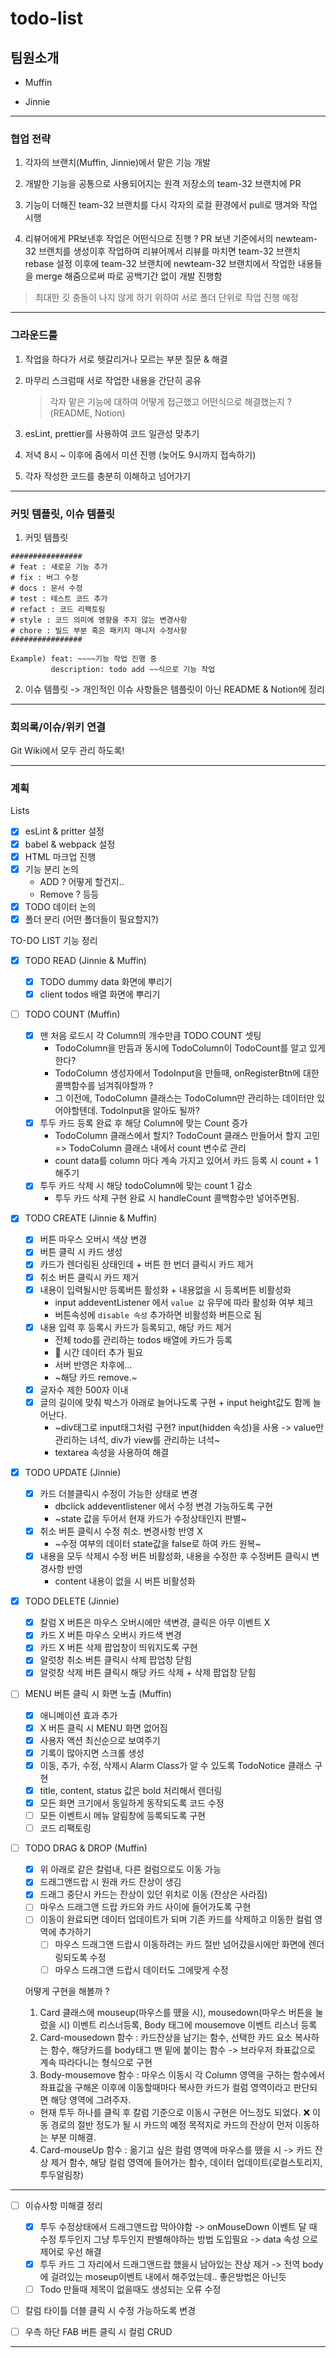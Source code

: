 # todo-list

## 팀원소개

- Muffin

- Jinnie

---

### 협업 전략

1. 각자의 브랜치(Muffin, Jinnie)에서 맡은 기능 개발

2. 개발한 기능을 공통으로 사용되어지는 원격 저장소의 team-32 브랜치에 PR

3. 기능이 더해진 team-32 브랜치를 다시 각자의 로컬 환경에서 pull로 땡겨와 작업 시행

4. 리뷰어에게 PR보낸후 작업은 어떤식으로 진행 ? PR 보낸 기준에서의 newteam-32 브랜치를 생성이후 작업하여 리뷰어께서 리뷰를 마치면 team-32 브랜치 rebase 설정 이후에 team-32 브랜치에 newteam-32 브랜치에서 작업한 내용들을 merge 해줌으로써 따로 공백기간 없이 개발 진행함

> 최대한 깃 충돌이 나지 않게 하기 위하여 서로 폴더 단위로 작업 진행 예정

---

### 그라운드룰

1. 작업을 하다가 서로 헷갈리거나 모르는 부분 질문 & 해결

2. 마무리 스크럼때 서로 작업한 내용을 간단히 공유

   > 각자 맡은 기능에 대하여 어떻게 접근했고 어떤식으로 해결했는지 ? (README, Notion)

3. esLint, prettier를 사용하여 코드 일관성 맞추기

4. 저녁 8시 ~ 이후에 줌에서 미션 진행 (늦어도 9시까지 접속하기)

5. 각자 작성한 코드를 충분히 이해하고 넘어가기

---

### 커밋 템플릿, 이슈 템플릿

1. 커밋 템플릿

```
################
# feat : 새로운 기능 추가
# fix : 버그 수정
# docs : 문서 수정
# test : 테스트 코드 추가
# refact : 코드 리팩토링
# style : 코드 의미에 영향을 주지 않는 변경사항
# chore : 빌드 부분 혹은 패키지 매니저 수정사항
################

Example) feat: ~~~~기능 작업 진행 중
         description: todo add ~~식으로 기능 작업
```

2. 이슈 템플릿 -> 개인적인 이슈 사항들은 템플릿이 아닌 README & Notion에 정리

---

### 회의록/이슈/위키 연결

Git Wiki에서 모두 관리 하도록!

---

### 계획

Lists

- [x] esLint & pritter 설정
- [x] babel & webpack 설정
- [x] HTML 마크업 진행
- [x] 기능 분리 논의
  - ADD ? 어떻게 할건지..
  - Remove ? 등등
- [x] TODO 데이터 논의
- [x] 폴더 분리 (어떤 폴더들이 필요할지?)

TO-DO LIST 기능 정리

- [x] TODO READ (Jinnie & Muffin)

  - [x] TODO dummy data 화면에 뿌리기
  - [x] client todos 배열 화면에 뿌리기

- [ ] TODO COUNT (Muffin)

  - [x] 맨 처음 로드시 각 Column의 개수만큼 TODO COUNT 셋팅
    - TodoColumn을 만듬과 동시에 TodoColumn이 TodoCount를 알고 있게 한다?
    - TodoColumn 생성자에서 TodoInput을 만들때, onRegisterBtn에 대한 콜백함수를 넘겨줘야할까 ?
    - 그 이전에, TodoColumn 클래스는 TodoColumn만 관리하는 데이터만 있어야할텐데. TodoInput을 알아도 될까?
  - [x] 투두 카드 등록 완료 후 해당 Column에 맞는 Count 증가
    - TodoColumn 클래스에서 할지? TodoCount 클래스 만들어서 할지 고민 => TodoColumn 클래스 내에서 count 변수로 관리
    - count data를 column 마다 계속 가지고 있어서 카드 등록 시 count + 1 해주기
  - [x] 투두 카드 삭제 시 해당 todoColumn에 맞는 count 1 감소
    - 투두 카드 삭제 구현 완료 시 handleCount 콜백함수만 넣어주면됨.

- [x] TODO CREATE (Jinnie & Muffin)

  - [x] 버튼 마우스 오버시 색상 변경
  - [x] 버튼 클릭 시 카드 생성
  - [x] 카드가 렌더링된 상태인데 + 버튼 한 번더 클릭시 카드 제거
  - [x] 취소 버튼 클릭시 카드 제거
  - [x] 내용이 입력될시만 등록버튼 활성화 + 내용없을 시 등록버튼 비활성화
    - input addeventListener 에서 `value 값` 유무에 따라 활성화 여부 체크
    - 버튼속성에 `disable 속성` 추가하면 비활성화 버튼으로 됨
  - [x] 내용 입력 후 등록시 카드가 등록되고, 해당 카드 제거
    - 전체 todo를 관리하는 todos 배열에 카드가 등록
    - 🤔 시간 데이터 추가 필요
    - 서버 반영은 차후에...
    - ~해당 카드 remove.~
  - [x] 글자수 제한 500자 이내
  - [x] 글의 길이에 맞춰 박스가 아래로 늘어나도록 구현 + input height값도 함께 늘어난다.
    - ~div태그로 input태그처럼 구현? input(hidden 속성)을 사용 -> value만 관리하는 녀석, div가 view를 관리하는 녀석~
    - textarea 속성을 사용하여 해결

- [x] TODO UPDATE (Jinnie)

  - [x] 카드 더블클릭시 수정이 가능한 상태로 변경
    - dbclick addeventlistener 에서 수정 변경 가능하도록 구현
    - ~state 값을 두어서 현재 카드가 수정상태인지 판별~
  - [x] 취소 버튼 클릭시 수정 취소. 변경사항 반영 X
    - ~수정 여부의 데이터 state값을 false로 하여 카드 원복~
  - [x] 내용을 모두 삭제시 수정 버튼 비활성화, 내용을 수정한 후 수정버튼 클릭시 변경사항 반영
    - content 내용이 없을 시 버튼 비활성화

- [x] TODO DELETE (Jinnie)

  - [x] 칼럼 X 버튼은 마우스 오버시에만 색변경, 클릭은 아무 이벤트 X
  - [x] 카드 X 버튼 마우스 오버시 카드색 변경
  - [x] 카드 X 버튼 삭제 팝업창이 띄워지도록 구현
  - [x] 알럿창 취소 버튼 클릭시 삭제 팝업창 닫힘
  - [x] 알럿창 삭제 버튼 클릭시 해당 카드 삭제 + 삭제 팝업창 닫힘

- [ ] MENU 버튼 클릭 시 화면 노출 (Muffin)

  - [x] 애니메이션 효과 추가
  - [x] X 버튼 클릭 시 MENU 화면 없어짐
  - [x] 사용자 액션 최신순으로 보여주기
  - [x] 기록이 많아지면 스크롤 생성
  - [x] 이동, 추가, 수정, 삭제시 Alarm Class가 알 수 있도록 TodoNotice 클래스 구현
  - [x] title, content, status 값은 bold 처리해서 렌더링
  - [x] 모든 화면 크기에서 동일하게 동작되도록 코드 수정
  - [ ] 모든 이벤트시 메뉴 알림창에 등록되도록 구현
  - [ ] 코드 리팩토링

- [ ] TODO DRAG & DROP (Muffin)

  - [x] 위 아래로 같은 칼럼내, 다른 컬럼으로도 이동 가능
  - [x] 드래그앤드랍 시 원래 카드 잔상이 생김
  - [x] 드래그 중단시 카드는 잔상이 있던 위치로 이동 (잔상은 사라짐)
  - [ ] 마우스 드래그앤 드랍 카드와 카드 사이에 들어가도록 구현
  - [ ] 이동이 완료되면 데이터 업데이트가 되며 기존 카드를 삭제하고 이동한 컬럼 영역에 추가하기
    - [ ] 마우스 드래그앤 드랍시 이동하려는 카드 절반 넘어갔을시에만 화면에 렌더링되도록 수정
    - [ ] 마우스 드래그앤 드랍시 데이터도 그에맞게 수정

  어떻게 구현을 해볼까 ?

  1. Card 클래스에 mouseup(마우스를 뗐을 시), mousedown(마우스 버튼을 눌렀을 시) 이벤트 리스너등록, Body 태그에 mousemove 이벤트 리스너 등록
  2. Card-mousedown 함수 : 카드잔상을 남기는 함수, 선택한 카드 요소 복사하는 함수, 해당카드를 body태그 맨 밑에 붙이는 함수 -> 브라우저 좌표값으로 계속 따라다니는 형식으로 구현
  3. Body-mousemove 함수 : 마우스 이동시 각 Column 영역을 구하는 함수에서 좌표값을 구해온 이후에 이동할때마다 복사한 카드가 컬럼 영역이라고 판단되면 해당 영역에 그려주자.

  - 현재 투두 하나를 클릭 후 칼럼 기준으로 이동시 구현은 어느정도 되었다. ❌ 이동 경로의 절반 정도가 될 시 카드의 예정 목적지로 카드의 잔상이 먼저 이동하는 부분 미해결.

  4. Card-mouseUp 함수 : 옮기고 싶은 컬럼 영역에 마우스를 뗐을 시 -> 카드 잔상 제거 함수, 해당 컬럼 영역에 들어가는 함수, 데이터 업데이트(로컬스토리지, 투두알림창)

---

- [ ] 이슈사항 미해결 정리

  - [x] 투두 수정상태에서 드래그앤드랍 막아야함 -> onMouseDown 이벤트 달 때 수정 투두인지 그냥 투두인지 판별해야하는 방법 도입필요 -> data 속성 으로 제어로 우선 해결
  - [x] 투두 카드 그 자리에서 드래그앤드랍 했을시 남아있는 잔상 제거 -> 전역 body에 걸려있는 moseup이벤트 내에서 해주었는데.. 좋은방법은 아닌듯
  - [ ] Todo 만들때 제목이 없을때도 생성되는 오류 수정

- [ ] 칼럼 타이틀 더블 클릭 시 수정 가능하도록 변경
- [ ] 우측 하단 FAB 버튼 클릭 시 컬럼 CRUD

---
